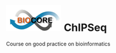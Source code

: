 # ![BiocoreChIPseq](https://github.com/CRG-CNAG/BioCoreMiscOpen/blob/master/logo/biocore-logo_small.png) ChIPSeq


Course on good practice on bioinformatics

